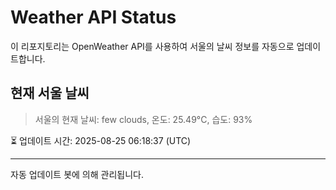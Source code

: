 
# Weather API Status

이 리포지토리는 OpenWeather API를 사용하여 서울의 날씨 정보를 자동으로 업데이트합니다.

## 현재 서울 날씨
> 서울의 현재 날씨: few clouds, 온도: 25.49°C, 습도: 93%

⏳ 업데이트 시간: 2025-08-25 06:18:37 (UTC)

---
자동 업데이트 봇에 의해 관리됩니다.
